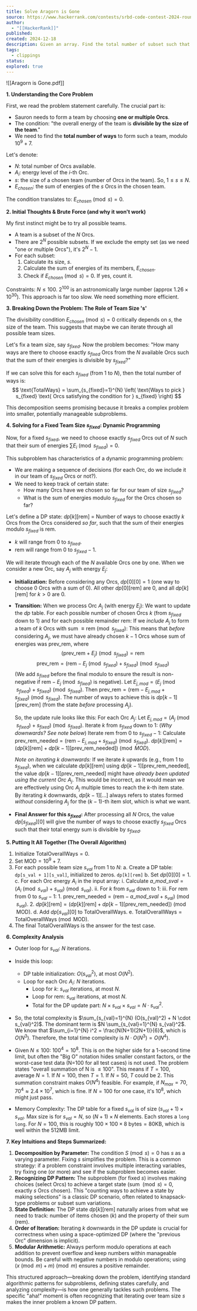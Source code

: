```yaml
---
title: Solve Aragorn is Gone
source: https://www.hackerrank.com/contests/srbd-code-contest-2024-round-1/challenges/aragorn-is-gone
author:
  - "[[HackerRank]]"
published: 
created: 2024-12-18
description: Given an array. Find the total number of subset such that the sum of the subset is divisible by the size of the subset.
tags:
  - clippings
status: 
explored: true
---
```

![[Aragorn is Gone.pdf]]


**1. Understanding the Core Problem**

First, we read the problem statement carefully. The crucial part is:
*   Sauron needs to form a team by choosing **one or multiple Orcs**.
*   The condition: "the overall energy of the team is **divisible by the size of the team**."
*   We need to find the **total number of ways** to form such a team, modulo $10^9 + 7$.

Let's denote:
*   $N$: total number of Orcs available.
*   $A_i$: energy level of the $i$-th Orc.
*   $s$: the size of a chosen team (number of Orcs in the team). So, $1 \le s \le N$.
*   $E_{chosen}$: the sum of energies of the $s$ Orcs in the chosen team.

The condition translates to: $E_{chosen} \pmod s = 0$.

**2. Initial Thoughts & Brute Force (and why it won't work)**

My first instinct might be to try all possible teams.
*   A team is a subset of the $N$ Orcs.
*   There are $2^N$ possible subsets. If we exclude the empty set (as we need "one or multiple Orcs"), it's $2^N - 1$.
*   For each subset:
    1.  Calculate its size, $s$.
    2.  Calculate the sum of energies of its members, $E_{chosen}$.
    3.  Check if $E_{chosen} \pmod s = 0$. If yes, count it.

Constraints: $N \le 100$.
$2^{100}$ is an astronomically large number (approx $1.26 \times 10^{30}$). This approach is far too slow. We need something more efficient.

**3. Breaking Down the Problem: The Role of Team Size 's'**

The divisibility condition $E_{chosen} \pmod s = 0$ critically depends on $s$, the size of the team. This suggests that maybe we can iterate through all possible team sizes.

Let's fix a team size, say $s_{fixed}$.
Now the problem becomes: "How many ways are there to choose exactly $s_{fixed}$ Orcs from the $N$ available Orcs such that the sum of their energies is divisible by $s_{fixed}$?"

If we can solve this for each $s_{fixed}$ (from $1$ to $N$), then the total number of ways is:
$$ \text{TotalWays} = \sum_{s_{fixed}=1}^{N} \left( \text{Ways to pick } s_{fixed} \text{ Orcs satisfying the condition for } s_{fixed} \right) $$

This decomposition seems promising because it breaks a complex problem into smaller, potentially manageable subproblems.

**4. Solving for a Fixed Team Size $s_{fixed}$: Dynamic Programming**

Now, for a fixed $s_{fixed}$, we need to choose exactly $s_{fixed}$ Orcs out of $N$ such that their sum of energies $\sum E_i \pmod{s_{fixed}} = 0$.

This subproblem has characteristics of a dynamic programming problem:
*   We are making a sequence of decisions (for each Orc, do we include it in our team of $s_{fixed}$ Orcs or not?).
*   We need to keep track of certain state:
    *   How many Orcs have we chosen so far for our team of size $s_{fixed}$?
    *   What is the sum of energies modulo $s_{fixed}$ for the Orcs chosen so far?

Let's define a DP state:
$dp[k][\text{rem}]$ = Number of ways to choose exactly $k$ Orcs from the Orcs considered *so far*, such that the sum of their energies modulo $s_{fixed}$ is $\text{rem}$.

*   $k$ will range from $0$ to $s_{fixed}$.
*   $\text{rem}$ will range from $0$ to $s_{fixed}-1$.

We will iterate through each of the $N$ available Orcs one by one. When we consider a new Orc, say $A_j$ with energy $E_j$:

*   **Initialization:** Before considering any Orcs, $dp[0][0] = 1$ (one way to choose 0 Orcs with a sum of 0). All other $dp[0][\text{rem}]$ are 0, and all $dp[k][\text{rem}]$ for $k > 0$ are 0.

*   **Transition:** When we process Orc $A_j$ (with energy $E_j$):
    We want to update the $dp$ table. For each possible number of chosen Orcs $k$ (from $s_{fixed}$ down to $1$) and for each possible remainder $\text{rem}$:
    If we *include* $A_j$ to form a team of $k$ Orcs with sum $\equiv \text{rem} \pmod{s_{fixed}}$:
    This means that *before* considering $A_j$, we must have already chosen $k-1$ Orcs whose sum of energies was $\text{prev\_rem}$, where
    $$ (\text{prev\_rem} + E_j) \pmod{s_{fixed}} = \text{rem} $$
    $$ \text{prev\_rem} = (\text{rem} - E_j \pmod{s_{fixed}} + s_{fixed}) \pmod{s_{fixed}} $$
    (We add $s_{fixed}$ before the final modulo to ensure the result is non-negative if $\text{rem} - E_j \pmod{s_{fixed}}$ is negative).
    Let $E_{j,mod} = (E_j \pmod{s_{fixed}} + s_{fixed}) \pmod{s_{fixed}}$.
    Then $\text{prev\_rem} = (\text{rem} - E_{j,mod} + s_{fixed}) \pmod{s_{fixed}}$.
    The number of ways to achieve this is $dp[k-1][\text{prev\_rem}]$ (from the state *before* processing $A_j$).

    So, the update rule looks like this:
    For each Orc $A_j$:
        Let $E_{j,mod} = (A_j \pmod{s_{fixed}} + s_{fixed}) \pmod{s_{fixed}}$.
        Iterate $k$ from $s_{fixed}$ down to $1$:  (*Why downwards? See note below*)
            Iterate $\text{rem}$ from $0$ to $s_{fixed}-1$:
                Calculate $\text{prev\_rem\_needed} = (\text{rem} - E_{j,mod} + s_{fixed}) \pmod{s_{fixed}}$.
                $dp[k][\text{rem}] = (dp[k][\text{rem}] + dp[k-1][\text{prev\_rem\_needed}]) \pmod{MOD}$.

    *Note on iterating $k$ downwards:* If we iterate $k$ upwards (e.g., from $1$ to $s_{fixed}$), when we calculate $dp[k][\text{rem}]$ using $dp[k-1][\text{prev\_rem\_needed}]$, the value $dp[k-1][\text{prev\_rem\_needed}]$ might have *already been updated using the current Orc $A_j$*. This would be incorrect, as it would mean we are effectively using Orc $A_j$ multiple times to reach the $k$-th item state. By iterating $k$ downwards, $dp[k-1][\ldots]$ always refers to states formed *without* considering $A_j$ for the $(k-1)$-th item slot, which is what we want.

*   **Final Answer for this $s_{fixed}$:** After processing all $N$ Orcs, the value $dp[s_{fixed}][0]$ will give the number of ways to choose exactly $s_{fixed}$ Orcs such that their total energy sum is divisible by $s_{fixed}$.

**5. Putting It All Together (The Overall Algorithm)**

1.  Initialize $\text{TotalOverallWays} = 0$.
2.  Set $\text{MOD} = 10^9 + 7$.
3.  For each possible team size $s_{val}$ from $1$ to $N$:
    a.  Create a DP table: `dp[s_val + 1][s_val]`, initialized to zeros. `dp[k][rem]`
    b.  Set $dp[0][0] = 1$.
    c.  For each Orc energy $A_i$ in the input array:
        i.  Calculate $a\_mod\_sval = (A_i \pmod{s_{val}} + s_{val}) \pmod{s_{val}}$.
        ii. For $k$ from $s_{val}$ down to $1$:
            iii. For $\text{rem}$ from $0$ to $s_{val}-1$:
                1.  $\text{prev\_rem\_needed} = (\text{rem} - a\_mod\_sval + s_{val}) \pmod{s_{val}}$.
                2.  $dp[k][\text{rem}] = (dp[k][\text{rem}] + dp[k-1][\text{prev\_rem\_needed}]) \pmod{\text{MOD}}$.
    d.  Add $dp[s_{val}][0]$ to $\text{TotalOverallWays}$.
    e.  $\text{TotalOverallWays} = \text{TotalOverallWays} \pmod{\text{MOD}}$.
4.  The final $\text{TotalOverallWays}$ is the answer for the test case.

**6. Complexity Analysis**

*   Outer loop for $s_{val}$: $N$ iterations.
*   Inside this loop:
    *   DP table initialization: $O(s_{val}^2)$, at most $O(N^2)$.
    *   Loop for each Orc $A_i$: $N$ iterations.
        *   Loop for $k$: $s_{val}$ iterations, at most $N$.
        *   Loop for $\text{rem}$: $s_{val}$ iterations, at most $N$.
        *   Total for the DP update part: $N \times s_{val} \times s_{val} = N \cdot s_{val}^2$.
*   So, the total complexity is $\sum_{s_{val}=1}^{N} (O(s_{val}^2) + N \cdot s_{val}^2)$.
    The dominant term is $N \sum_{s_{val}=1}^{N} s_{val}^2$.
    We know that $\sum_{i=1}^{N} i^2 = \frac{N(N+1)(2N+1)}{6}$, which is $O(N^3)$.
    Therefore, the total time complexity is $N \cdot O(N^3) = O(N^4)$.

*   Given $N \le 100$:
    $100^4 = 10^8$. This is on the higher side for a 1-second time limit, but often the "Big O" notation hides smaller constant factors, or the worst-case test data (N=100 for all test cases) is not used. The problem states "overall summation of N is $\le 100$". This means if $T=100$, average $N=1$. If $N=100$, then $T=1$. If $N=50$, $T$ could be $2$. This summation constraint makes $O(N^4)$ feasible. For example, if $N_{max}=70$, $70^4 \approx 2.4 \times 10^7$, which is fine. If $N=100$ for one case, it's $10^8$, which might just pass.

*   Memory Complexity: The DP table for a fixed $s_{val}$ is of size $(s_{val}+1) \times s_{val}$. Max size is for $s_{val}=N$, so $(N+1) \times N$ elements. Each stores a `long long`. For $N=100$, this is roughly $100 \times 100 \times 8 \text{ bytes} = 80 \text{KB}$, which is well within the 512MB limit.

**7. Key Intuitions and Steps Summarized:**

1.  **Decomposition by Parameter:** The condition $S \pmod s = 0$ has $s$ as a varying parameter. Fixing $s$ simplifies the problem. This is a common strategy: if a problem constraint involves multiple interacting variables, try fixing one (or more) and see if the subproblem becomes easier.
2.  **Recognizing DP Pattern:** The subproblem (for fixed $s$) involves making choices (select Orcs) to achieve a target state (sum $\pmod s = 0$, exactly $s$ Orcs chosen). This "counting ways to achieve a state by making selections" is a classic DP scenario, often related to knapsack-type problems or subset sum variations.
3.  **State Definition:** The DP state $dp[k][\text{rem}]$ naturally arises from what we need to track: number of items chosen ($k$) and the property of their sum ($\text{rem}$).
4.  **Order of Iteration:** Iterating $k$ downwards in the DP update is crucial for correctness when using a space-optimized DP (where the "previous Orc" dimension is implicit).
5.  **Modular Arithmetic:** Always perform modulo operations at each addition to prevent overflow and keep numbers within manageable bounds. Be careful with negative numbers in modulo operations; using $(x \pmod m + m) \pmod m$ ensures a positive remainder.

This structured approach—breaking down the problem, identifying standard algorithmic patterns for subproblems, defining states carefully, and analyzing complexity—is how one generally tackles such problems. The specific "aha!" moment is often recognizing that iterating over team size $s$ makes the inner problem a known DP pattern.